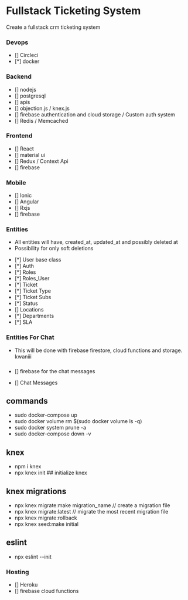 # Fullstack Ticketing System

Create a fullstack crm ticketing system

### Devops

- [] Circleci
- [*] docker

### Backend

- [] nodejs
- [] postgresql
- [] apis
- [] objection.js / knex.js
- [] firebase authentication and cloud storage / Custom auth system
- [] Redis / Memcached

### Frontend

- [] React
- [] material ui
- [] Redux / Context Api
- [] firebase

### Mobile

- [] Ionic
- [] Angular
- [] Rxjs
- [] firebase

### Entities

- All entities will have, created_at, updated_at and possibly deleted at
- Possibility for only soft deletions

* [*] User base class
* [*] Auth
* [*] Roles
* [*] Roles_User
* [*] Ticket
* [*] Ticket Type
* [*] Ticket Subs
* [*] Status
* [] Locations
* [*] Departments
* [*] SLA

### Entities For Chat

- This will be done with firebase firestore, cloud functions and storage. kwaniii

### 

- [] firebase for the chat messages
* [] Chat Messages

## commands

- sudo docker-compose up
- sudo docker volume rm \$(sudo docker volume ls -q)
- sudo docker system prune -a
- sudo docker-compose down -v

## knex

- npm i knex
- npx knex init ## initialize knex

## knex migrations

- npx knex migrate:make migration_name // create a migration file
- npx knex migrate:latest // migrate the most recent migration file
- npx knex migrate:rollback
- npx knex seed:make initial

## eslint

- npx eslint --init

### Hosting

- [] Heroku
- [] firebase cloud functions
